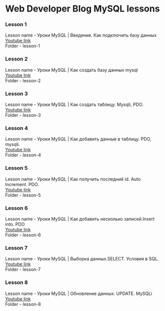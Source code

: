 # Web Developer Blog MySQL lessons

### Lesson 1

Lesson name - Уроки MySQL | Введение. Как подключить базу данных<br />
[Youtube link](https://youtu.be/pU2jXzPqqgk)<br />
Folder - lesson-1

### Lesson 2

Lesson name - Уроки MySQL | Как создать базу данных mysql<br/>
[Youtube link](https://youtu.be/iig9GSr1Fek)<br/>
Folder - lesson-2

### Lesson 3

Lesson name - Уроки MySQL | Как создать таблицу. Mysqli, PDO.<br/>
[Youtube link](https://youtu.be/w1n9eMgbyGQ)<br/>
Folder - lesson-3

### Lesson 4

Lesson name - Уроки MySQL | Как добавить данные в таблицу. PDO, mysqli.<br/>
[Youtube link](https://youtu.be/MGvppL0LbF0)<br/>
Folder - lesson-4

### Lesson 5

Lesson name - Уроки MySQL | Как получить последний id. Auto Increment. PDO.<br/>
[Youtube link](https://youtu.be/ikcYg8uJ9To)<br/>
Folder - lesson-5

### Lesson 6

Lesson name - Уроки MySQL | Как добавить несколько записей.Insert into. PDO<br/>
[Youtube link](https://youtu.be/mgGZM1oN7cE)<br/>
Folder - lesson-6

### Lesson 7

Lesson name - Уроки MySQL | Выборка данных.SELECT. Условия в SQL.<br/>
[Youtube link](https://youtu.be/QRkQ9m-BB8k)<br/>
Folder - lesson-7

### Lesson 8

Lesson name - Уроки MySQL | Обновление данных. UPDATE. MySQLi<br/>
[Youtube link](https://youtu.be/L6rt0HDu2aA)<br/>
Folder - lesson-8
